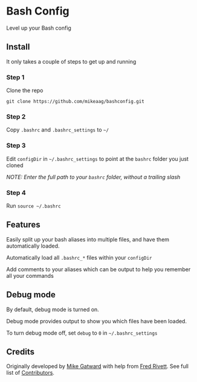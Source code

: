 # Bash Config
Level up your Bash config

## Install

It only takes a couple of steps to get up and running

### Step 1

Clone the repo

```git clone https://github.com/mikeaag/bashconfig.git```

### Step 2

Copy `.bashrc` and `.bashrc_settings` to `~/`

### Step 3

Edit `configDir` in `~/.bashrc_settings` to point at the `bashrc` folder you just cloned

_NOTE: Enter the full path to your `bashrc` folder, *without* a trailing slash_

### Step 4

Run `source ~/.bashrc`

## Features

Easily split up your bash aliases into multiple files, and have them automatically loaded.

Automatically load all `.bashrc_*` files within your `configDir`

Add comments to your aliases which can be output to help you remember all your commands

## Debug mode

By default, debug mode is turned on.

Debug mode provides output to show you which files have been loaded.

To turn debug mode off, set `debug` to `0` in `~/.bashrc_settings`

## Credits

Originally developed by [Mike Gatward](https://github.com/mikeaag) with help from [Fred Rivett](https://github.com/fredrivett). See full list of [Contributors](https://github.com/mikeaag/bashconfig/graphs/contributors).
